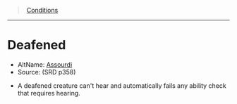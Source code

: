 ﻿---
!Generic
Id: conditions_vo.md#deafened
ParentLink: conditions_vo.md#conditions
Name: Deafened
ParentName: Conditions
NameLevel: 1
AltName: '[Assourdi](hd_conditions_assourdi.md)'
Source: (SRD p358)
Attributes: {}
---
> [Conditions](srd_conditions.md)

---

# Deafened

- AltName: [Assourdi](hd_conditions_assourdi.md)
- Source: (SRD p358)

* A deafened creature can't hear and automatically fails any ability check that requires hearing.

